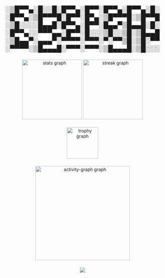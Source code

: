 ###

<h2 align="center">░▒█▀▀▄░█░░█░█▀▀▄░█▀▀░█▀▀▄░█▀▀▄░█░░█▀▀▄░▒█▀▀▀█░█▀▀░█▀▄░▒█▀▀▀█░▒█▀▀█
                   ░▒█░░░░█▄▄█░█▀▀▄░█▀▀░█▄▄▀▒█▄▄█░█░░█▀▀▄░░▀▀▀▄▄░█▀▀░█░░░▒█░░▒█░▒█▄▄█
                   ░▒█▄▄▀░▄▄▄▀░▀▀▀▀░▀▀▀░▀░▀▀▒█░▒█░▀▀░▀▀▀▀░▒█▄▄▄█░▀▀▀░▀▀▀░▒█▄▄▄█░▒█░░░</h2>

###

<div align="center">
  <img src="https://github-readme-stats.vercel.app/api?username=CyberAlbSecOP&hide_title=false&hide_rank=true&show_icons=true&include_all_commits=true&count_private=true&disable_animations=false&theme=monokai&locale=en&hide_border=false&order=1" height="190" alt="stats graph"  />
  <img src="https://streak-stats.demolab.com?user=CyberAlbSecOP&locale=en&mode=daily&theme=monokai&hide_border=false&border_radius=5&order=3" height="190" alt="streak graph"  />
</div>

###

<div align="center">
  <img src="https://github-profile-trophy.vercel.app?username=CyberAlbSecOP&theme=monokai&column=-1&row=1&margin-w=8&margin-h=8&no-bg=false&no-frame=false&order=4" height="100" alt="trophy graph"  />
</div>

###

<div align="center">
  <img src="https://github-readme-activity-graph.vercel.app/graph?username=CyberAlbSecOP&radius=16&theme=monokai&area=true&order=5" height="300" alt="activity-graph graph"  />
</div>

###

<div align="center">
  <img src="https://profile-counter.glitch.me/CyberAlbSecOP/count.svg?"  />
</div>

###
